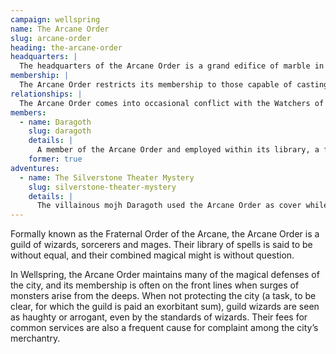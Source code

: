 ```yaml
---
campaign: wellspring
name: The Arcane Order
slug: arcane-order
heading: the-arcane-order
headquarters: |
  The headquarters of the Arcane Order is a grand edifice of marble in the Garden District of the Upper City, with a fortified tower jutting out over the edge of the Great Chasm. In addition to the great library, it holds the offices of the guild’s leadership, laboratories of the arcane arts, and (it is claimed) vaults filled with powerful enchanted artifacts.
membership: |
  The Arcane Order restricts its membership to those capable of casting arcane magic. Members also must pay yearly dues, give the guild a percentage of earnings on sales of magical items or services, and can be required to lend their magic to the guild for ritual magic or the defense of the city. In return, the Arcane Order grants access to their unparalleled library, offers tutoring and mentorship from more senior arcanists (usually for a price), and access to lucrative opportunities from the wealthy and well-connected of the city.
relationships: |
  The Arcane Order comes into occasional conflict with the Watchers of the Stars, seeking to bring the more mystically-inclined Watchers under the aegis (and membership dues) of the guild.
members:
  - name: Daragoth
    slug: daragoth
    details: |
      A member of the Arcane Order and employed within its library, a fact they abused to steal a rare dimensional pocket mansion for their own use.
    former: true
adventures:
  - name: The Silverstone Theater Mystery
    slug: silverstone-theater-mystery
    details: |
      The villainous mojh Daragoth used the Arcane Order as cover while trying to steal the secrets of the Silverstone Theater.
---
```


Formally known as the Fraternal Order of the Arcane, the Arcane Order is a guild of wizards, sorcerers and mages. Their library of spells is said to be without equal, and their combined magical might is without question.

In Wellspring, the Arcane Order maintains many of the magical defenses of the city, and its membership is often on the front lines when surges of monsters arise from the deeps. When not protecting the city (a task, to be clear, for which the guild is paid an exorbitant sum), guild wizards are seen as haughty or arrogant, even by the standards of wizards. Their fees for common services are also a frequent cause for complaint among the city’s merchantry.

